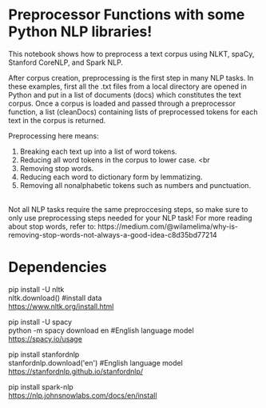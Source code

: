 # Preprocessor Functions with some Python NLP libraries!
This notebook shows how to preprocess a text corpus using NLKT, spaCy, Stanford CoreNLP, and Spark NLP. 

After corpus creation, preprocessing is the first step in many NLP tasks. In these examples, first all the .txt files from a local directory are opened in Python and put in a list of documents (docs) which constitutes the text corpus. Once a corpus is loaded and passed through a preprocessor function, a list (cleanDocs) containing lists of preprocessed tokens for each text in the corpus is returned. 

Preprocessing here means: <br>

1. Breaking each text up into a list of word tokens. <br>
2. Reducing all word tokens in the corpus to lower case. <br
3. Removing stop words. <br>
4. Reducing each word to dictionary form by lemmatizing. <br>
5. Removing all nonalphabetic tokens such as numbers and punctuation. <br>

<br>
Not all NLP tasks require the same preproccesing steps, so make sure to only use preprocessing steps needed for your NLP task! 
For more reading about stop words, refer to: https://medium.com/@wilamelima/why-is-removing-stop-words-not-always-a-good-idea-c8d35bd77214

<h1> Dependencies</h1>

pip install -U nltk <br>
nltk.download()  #install data <br>
https://www.nltk.org/install.html <br> 

pip install -U spacy <br>
python -m spacy download en #English language model <br>
https://spacy.io/usage <br>

pip install stanfordnlp <br>
stanfordnlp.download('en') #English language model <br>
https://stanfordnlp.github.io/stanfordnlp/ <br>

pip install spark-nlp <br> 
https://nlp.johnsnowlabs.com/docs/en/install <br> 

